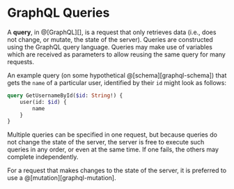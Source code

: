 # GraphQL Queries

A __query__, in @[GraphQL][], is a request that only retrieves data (i.e., does not
change, or mutate, the state of the server). Queries are constructed using the
GraphQL query language. Queries may make use of variables which are received as
parameters to allow reusing the same query for many requests.

An example query (on some hypothetical @[schema][graphql-schema]) that gets the
`name` of a particular user, identified by their `id` might look as follows:

```graphql
query GetUsernameById($id: String!) {
    user(id: $id) {
        name
    }
}
```

Multiple queries can be specified in one request, but because queries do not change
the state of the server, the server is free to execute such queries in any order,
or even at the same time. If one fails, the others may complete independently.

For a request that makes changes to the state of the server, it is preferred to use
a @[mutation][graphql-mutation].
